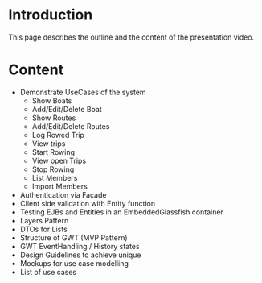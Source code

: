 # Introduction #
This page describes the outline and the content of the presentation video.

# Content #
  * Demonstrate UseCases of the system
    * Show Boats
    * Add/Edit/Delete Boat
    * Show Routes
    * Add/Edit/Delete Routes
    * Log Rowed Trip
    * View trips
    * Start Rowing
    * View open Trips
    * Stop Rowing
    * List Members
    * Import Members
  * Authentication via Facade
  * Client side validation with Entity function
  * Testing EJBs and Entities in an EmbeddedGlassfish container
  * Layers Pattern
  * DTOs for Lists
  * Structure of GWT (MVP Pattern)
  * GWT EventHandling / History states
  * Design Guidelines to achieve unique
  * Mockups for use case modelling
  * List of use cases